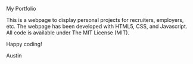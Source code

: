 My Portfolio

This is a webpage to display personal projects for recruiters, employers, etc.
The webpage has been developed with HTML5, CSS, and Javascript. All code is
available under The MIT License (MIT).

Happy coding!

Austin
